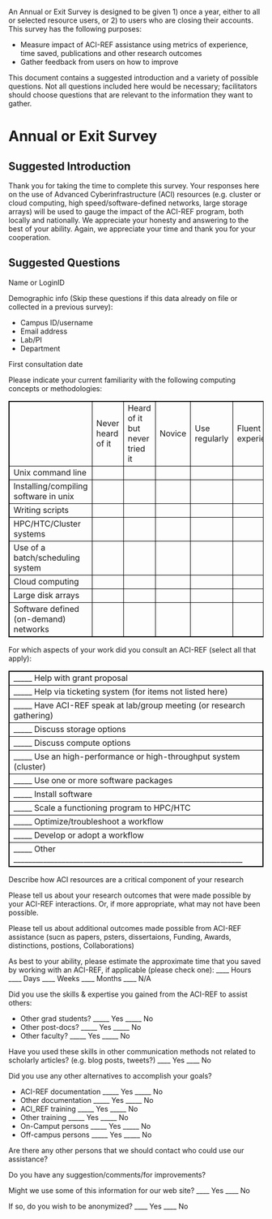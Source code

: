 An Annual or Exit Survey is designed to be given 1) once a year, either to all or selected resource users, or 2) to users who are closing their accounts. This survey has the following purposes: 

<div class="bullet-box">
    <ul class="bullet-list-square">
<li>Measure impact of ACI-REF assistance using metrics of experience, time saved, publications and other research outcomes</li>
<li>Gather feedback from users on how to improve</li>
</ul>
</div>

This document contains a suggested introduction and a variety of possible questions.  Not all questions included here would be necessary; facilitators should choose questions that are relevant to the information they want to gather. 

<h1>Annual or Exit Survey</h1>

<h2>Suggested Introduction</h2>

Thank you for taking the time to complete this survey. Your responses here on the use of Advanced Cyberinfrastructure (ACI) resources (e.g. cluster or cloud computing, high speed/software-defined networks, large storage arrays) will be used to gauge the impact of the ACI-REF program, both locally and nationally. We appreciate your honesty and answering to the best of your ability. Again, we appreciate your time and thank you for your cooperation.

<h2>Suggested Questions</h2>

Name or LoginID

Demographic info (Skip these questions if this data already on file or collected in a previous survey):
<div class="bullet-box">
    <ul class="bullet-list-square"><li>Campus ID/username</li>
<li>Email address</li>
<li>Lab/PI</li>	
<li>Department	</li>
</ul>
</div>
First consultation date

Please indicate your current familiarity with the following computing concepts or methodologies:

<style>
table {
    width:100%;
}
table, th, td {
    border: 1px solid black;
    border-collapse: collapse;
}
</style>
<table>
  <tr>
    <td></td>
    <td>Never heard of it</td>
    <td>Heard of it but never tried it</td>
    <td>Novice</td>
    <td>Use regularly</td>
    <td>Fluent and experienced</td>
  </tr>
  <tr>
    <td>Unix command line</td>
    <td></td>
    <td></td>
    <td></td>
    <td></td>
    <td></td>
  </tr>
  <tr>
    <td>Installing/compiling software in unix</td>
    <td></td>
    <td></td>
    <td></td>
    <td></td>
    <td></td>
  </tr>
  <tr>
    <td>Writing scripts</td>
    <td></td>
    <td></td>
    <td></td>
    <td></td>
    <td></td>
  </tr>
  <tr>
    <td>HPC/HTC/Cluster systems</td>
    <td></td>
    <td></td>
    <td></td>
    <td></td>
    <td></td>
  </tr>
  <tr>
    <td>Use of a batch/scheduling system</td>
    <td></td>
    <td></td>
    <td></td>
    <td></td>
    <td></td>
  </tr>
  <tr>
    <td>Cloud computing</td>
    <td></td>
    <td></td>
    <td></td>
    <td></td>
    <td></td>
  </tr>
  <tr>
    <td>Large disk arrays</td>
    <td></td>
    <td></td>
    <td></td>
    <td></td>
    <td></td>
  </tr>
  <tr>
    <td>Software defined (on-demand) networks</td>
    <td></td>
    <td></td>
    <td></td>
    <td></td>
    <td></td>
  </tr>
</table>


For which aspects of your work did you consult an ACI-REF (select all that apply):
<table>
 
<tr><td>_____	Help with grant proposal</td></tr>
<tr><td>_____	Help via ticketing system (for items not listed here)</td></tr>
<tr><td>_____	Have ACI-REF speak at lab/group meeting (or research gathering)</td></tr>
<tr><td>_____	Discuss storage options</td></tr>
<tr><td>_____	Discuss compute options</td></tr>
<tr><td>_____	Use an high-performance or high-throughput system (cluster)</td></tr>
<tr><td>_____	Use one or more software packages</td></tr>
<tr><td>_____	Install software</td></tr>
<tr><td>_____	Scale a functioning program to HPC/HTC</td></tr>
<tr><td>_____	Optimize/troubleshoot a workflow</td></tr>
<tr><td>_____	Develop or adopt a workflow</td></tr>
<tr><td>_____	Other ______________________________________________________________</td></tr>

</table>

Describe how ACI resources are a critical component of your research

Please tell us about your research outcomes that were made possible by your ACI-REF interactions. Or, if more appropriate, what may not have been possible.

Please tell us about additional outcomes made possible from ACI-REF assistance (sucn as papers, psters, dissertaions, Funding, Awards, distinctions, postions, Collaborations) </li>

As best to your ability, please estimate the approximate time that you saved by working with an ACI-REF, if applicable (please check one): ____ Hours	____ Days   ____ Weeks	____  Months  ____  N/A

Did you use the skills & expertise you gained from the ACI-REF to assist others:
<div class="bullet-box">
    <ul class="bullet-list-square">
<li>Other grad students?				    _____ Yes	_____ No</li>
<li>Other post-docs?						_____ Yes	_____ No</li>
<li>Other faculty?							_____ Yes	_____ No</li>
</ul>

Have you used these skills in other communication methods not related to scholarly articles? (e.g. blog posts, tweets?)					____ Yes	____ No 

Did you use any other alternatives to accomplish your goals?
<div class="bullet-box">
    <ul class="bullet-list-square">
<li>ACI-REF documentation			  _____ Yes	_____ No</li> 	
<li>Other documentation				  _____ Yes	_____ No</li>    
<li>ACI_REF training				  _____ Yes	_____ No</li> 
<li>Other training				      _____ Yes	_____ No</li> 
<li>On-Camput persons                 _____ Yes	_____ No</li> 
<li>Off-campus persons				  _____ Yes	_____ No</li> 
</ul>

Are there any other persons that we should contact who could use our assistance?

Do you have any suggestion/comments/for improvements?</li>

Might we use some of this information for our web site?		____ Yes	____ No

If so, do you wish to be anonymized?				____ Yes	____  No


